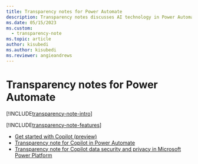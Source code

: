 ```yaml
---
title: Transparency notes for Power Automate
description: Transparency notes discusses AI technology in Power Automate and the key considerations for making use of this technology responsibly.
ms.date: 05/15/2023
ms.custom: 
  - transparency-note
ms.topic: article
author: kisubedi
ms.author: kisubedi
ms.reviewer: angieandrews
---
```


# Transparency notes for Power Automate

[!INCLUDE[transparency-note-intro](./includes/transparency-note-intro.md)]

[!INCLUDE[transparency-note-features](./includes/transparency-note-features.md)]

- [Get started with Copilot (preview)](get-started-with-copilot.md)
- [Transparency note for Copilot in Power Automate](transparency-note-copilot.md)
- [Transparency note for Copilot data security and privacy in Microsoft Power Platform](/power-platform/transparency-note-copilot-data-security-privacy)
